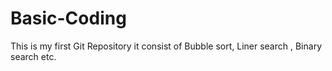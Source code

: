 # Basic-Coding
This is my first Git Repository it consist of Bubble sort, Liner search , Binary search etc.
